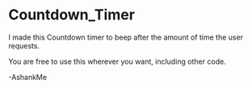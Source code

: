 # Countdown_Timer
I made this Countdown timer to beep after the amount of time the user requests.

You are free to use this wherever you want, including other code.

-AshankMe


